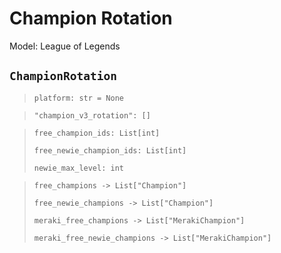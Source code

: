 # Champion Rotation
Model: League of Legends

## `ChampionRotation` <Badge text="Pyot Core" vertical="middle"/> <Badge text="GET" vertical="middle"/>
>`platform: str = None` <Badge text="param" type="warning" vertical="middle"/>

>`"champion_v3_rotation": []` <Badge text="endpoint" type="error" vertical="middle"/>

>`free_champion_ids: List[int]`
>
>`free_newie_champion_ids: List[int]`
>
>`newie_max_level: int`

>`free_champions -> List["Champion"]` <Badge text="bridge" type="error" vertical="middle"/>
>
>`free_newie_champions -> List["Champion"]` <Badge text="bridge" type="error" vertical="middle"/>
>
>`meraki_free_champions -> List["MerakiChampion"]` <Badge text="bridge" type="error" vertical="middle"/>
>
>`meraki_free_newie_champions -> List["MerakiChampion"]` <Badge text="bridge" type="error" vertical="middle"/>
